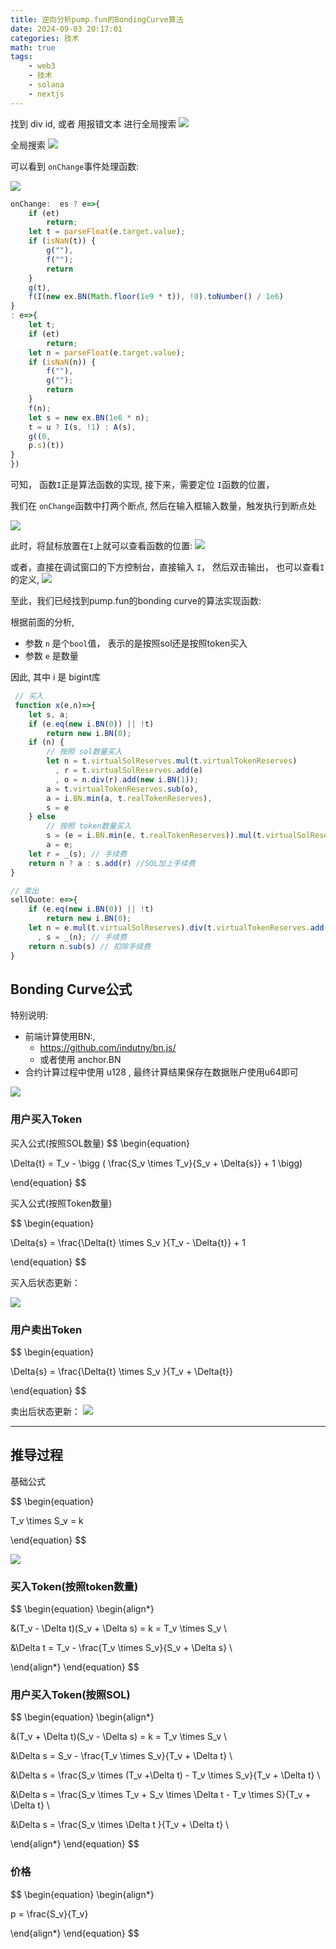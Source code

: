 ```yaml
---
title: 逆向分析pump.fun的BondingCurve算法
date: 2024-09-03 20:17:01
categories: 技术
math: true
tags:
    - web3
    - 技术
    - solana
    - nextjs
---
```


找到 div id, 或者 用报错文本 进行全局搜索
![](https://raw.githubusercontent.com/youngqqcn/repo4picgo/master/img/pump2.jpg)

全局搜索
![](https://raw.githubusercontent.com/youngqqcn/repo4picgo/master/img/pump3.png)

可以看到 `onChange`事件处理函数:

![](https://raw.githubusercontent.com/youngqqcn/repo4picgo/master/img/pump4.jpg)

```js
onChange:  es ? e=>{
    if (et)
        return;
    let t = parseFloat(e.target.value);
    if (isNaN(t)) {
        g(""),
        f("");
        return
    }
    g(t),
    f(I(new ex.BN(Math.floor(1e9 * t)), !0).toNumber() / 1e6)
}
: e=>{
    let t;
    if (et)
        return;
    let n = parseFloat(e.target.value);
    if (isNaN(n)) {
        f(""),
        g("");
        return
    }
    f(n);
    let s = new ex.BN(1e6 * n);
    t = u ? I(s, !1) : A(s),
    g((0,
    p.s)(t))
}
})
```

可知， 函数`I`正是算法函数的实现, 接下来，需要定位 `I`函数的位置，

我们在 `onChange`函数中打两个断点, 然后在输入框输入数量，触发执行到断点处

![](https://raw.githubusercontent.com/youngqqcn/repo4picgo/master/img/pump5.jpg)


此时，将鼠标放置在`I`上就可以查看函数的位置:
![](https://raw.githubusercontent.com/youngqqcn/repo4picgo/master/img/pump6.jpg)

或者，直接在调试窗口的下方控制台，直接输入 `I`， 然后双击输出， 也可以查看`I`的定义,
![](https://raw.githubusercontent.com/youngqqcn/repo4picgo/master/img/pump7.jpg)

至此，我们已经找到pump.fun的bonding curve的算法实现函数:



根据前面的分析,
- 参数 `n` 是个`bool`值， 表示的是按照sol还是按照token买入
- 参数 `e` 是数量

因此,
其中 i 是 bigint库


```js
 // 买入
 function x(e,n)=>{
    let s, a;
    if (e.eq(new i.BN(0)) || !t)
        return new i.BN(0);
    if (n) {
        // 按照 sol数量买入
        let n = t.virtualSolReserves.mul(t.virtualTokenReserves)
          , r = t.virtualSolReserves.add(e)
          , o = n.div(r).add(new i.BN(1));
        a = t.virtualTokenReserves.sub(o),
        a = i.BN.min(a, t.realTokenReserves),
        s = e
    } else
        // 按照 token数量买入
        s = (e = i.BN.min(e, t.realTokenReserves)).mul(t.virtualSolReserves).div(t.virtualTokenReserves.sub(e)).add(new i.BN(1)),
        a = e;
    let r = _(s); // 手续费
    return n ? a : s.add(r) //SOL加上手续费
}

// 卖出
sellQuote: e=>{
    if (e.eq(new i.BN(0)) || !t)
        return new i.BN(0);
    let n = e.mul(t.virtualSolReserves).div(t.virtualTokenReserves.add(e))
      , s = _(n); // 手续费
    return n.sub(s) // 扣除手续费
}
```


## Bonding Curve公式

特别说明:
- 前端计算使用BN:,
  -  https://github.com/indutny/bn.js/
  - 或者使用 anchor.BN
- 合约计算过程中使用 u128 , 最终计算结果保存在数据账户使用u64即可


![](https://raw.githubusercontent.com/youngqqcn/repo4picgo/master/img/0919_0.png)

### 用户买入Token

买入公式(按照SOL数量)
$$
\begin{equation}

\Delta{t} = T_v - \bigg ( \frac{S_v \times T_v}{S_v + \Delta{s}} + 1 \bigg)

\end{equation}
$$

买入公式(按照Token数量)


$$
\begin{equation}

\Delta{s} =  \frac{\Delta{t} \times S_v }{T_v - \Delta{t}} + 1

\end{equation}
$$

买入后状态更新：

![](https://raw.githubusercontent.com/youngqqcn/repo4picgo/master/img/0919_1.png)


### 用户卖出Token

$$
\begin{equation}

\Delta{s} =  \frac{\Delta{t} \times S_v }{T_v + \Delta{t}}

\end{equation}
$$

卖出后状态更新：
![](https://raw.githubusercontent.com/youngqqcn/repo4picgo/master/img/0919_2.png)


---

## 推导过程

基础公式

$$
\begin{equation}

T_v \times S_v = k

\end{equation}
$$

![](https://raw.githubusercontent.com/youngqqcn/repo4picgo/master/img/0919_3.png)


### 买入Token(按照token数量)

$$
\begin{equation}
\begin{align*}

&(T_v - \Delta t)(S_v + \Delta s) = k = T_v \times S_v  \\


&\Delta t = T_v - \frac{T_v \times S_v}{S_v + \Delta s} \\

\end{align*}
\end{equation}
$$


### 用户买入Token(按照SOL)

$$
\begin{equation}
\begin{align*}

&(T_v + \Delta t)(S_v - \Delta s) = k = T_v \times S_v \\

&\Delta s = S_v - \frac{T_v \times S_v}{T_v + \Delta t} \\

&\Delta s =  \frac{S_v \times (T_v +\Delta t) - T_v \times S_v}{T_v + \Delta t} \\

&\Delta s =  \frac{S_v \times T_v + S_v \times \Delta t - T_v \times S}{T_v + \Delta t} \\

&\Delta s =  \frac{S_v \times \Delta t }{T_v + \Delta t} \\

\end{align*}
\end{equation}
$$


### 价格

$$
\begin{equation}
\begin{align*}

p = \frac{S_v}{T_v}

\end{align*}
\end{equation}
$$